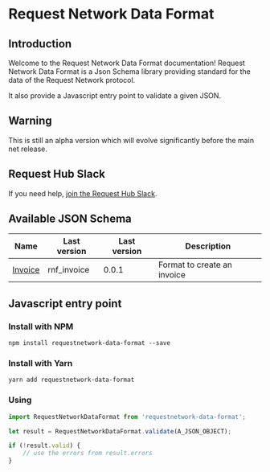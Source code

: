 # Request Network Data Format

## Introduction
Welcome to the Request Network Data Format documentation! Request Network Data Format is a Json Schema library providing standard for the data of the Request Network protocol. 

It also provide a Javascript entry point to validate a given JSON.

## Warning
This is still an alpha version which will evolve significantly before the main net release. 

## Request Hub Slack

If you need help, [join the Request Hub Slack](https://request-slack.herokuapp.com/).

## Available JSON Schema
| Name | Last version | Last version | Description |
| ------------ | ------------ | ------------ | ------------ | 
| [Invoice](/packages/requestNetworkDataFormat/src/format/rnf_invoice) | rnf_invoice | 0.0.1 | Format to create an invoice  |


## Javascript entry point

### Install with NPM
`npm install requestnetwork-data-format --save`

### Install with Yarn
`yarn add requestnetwork-data-format`

### Using
```js
import RequestNetworkDataFormat from 'requestnetwork-data-format';

let result = RequestNetworkDataFormat.validate(A_JSON_OBJECT);

if (!result.valid) {
    // use the errors from result.errors
}
```
